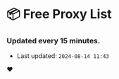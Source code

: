 # :package: Free Proxy List
### Updated every 15 minutes.

- Last updated: `2024-08-14 11:43`

:heart:
